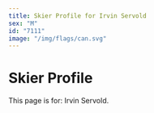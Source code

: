 ```yaml
---
title: Skier Profile for Irvin Servold
sex: "M"
id: "7111"
image: "/img/flags/can.svg" 
---
```


# Skier Profile

This page is for: Irvin Servold.
    